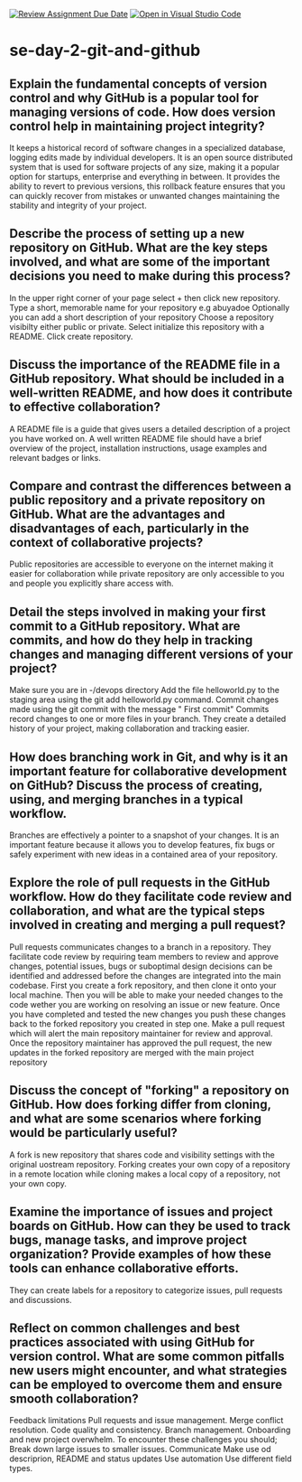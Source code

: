 [![Review Assignment Due Date](https://classroom.github.com/assets/deadline-readme-button-22041afd0340ce965d47ae6ef1cefeee28c7c493a6346c4f15d667ab976d596c.svg)](https://classroom.github.com/a/8wgCKhpZ)
[![Open in Visual Studio Code](https://classroom.github.com/assets/open-in-vscode-2e0aaae1b6195c2367325f4f02e2d04e9abb55f0b24a779b69b11b9e10269abc.svg)](https://classroom.github.com/online_ide?assignment_repo_id=15599662&assignment_repo_type=AssignmentRepo)
# se-day-2-git-and-github
## Explain the fundamental concepts of version control and why GitHub is a popular tool for managing versions of code. How does version control help in maintaining project integrity?
It keeps a historical record of software changes in a specialized database, logging edits made by individual developers.
It is an open source distributed system that is used for software projects of any size, making it a popular option for startups, enterprise and everything in between.
It provides the ability to revert to previous versions, this rollback feature ensures that you can quickly recover from mistakes or unwanted changes maintaining the stability and integrity of your project.
## Describe the process of setting up a new repository on GitHub. What are the key steps involved, and what are some of the important decisions you need to make during this process?
In the upper right corner of your page select + then click new repository.
Type a short, memorable name for your repository e.g abuyadoe
Optionally you can add a short description of your repository
Choose a repository visibilty either public or private.
Select initialize this repository with a README.
Click create repository.
## Discuss the importance of the README file in a GitHub repository. What should be included in a well-written README, and how does it contribute to effective collaboration?
A README file is a guide that gives users a detailed description of a project you have worked on.
A well written README file should have a brief overview of the project, installation instructions, usage examples and relevant badges or links.
## Compare and contrast the differences between a public repository and a private repository on GitHub. What are the advantages and disadvantages of each, particularly in the context of collaborative projects?
Public repositories are accessible to everyone on the internet making it easier for collaboration while private repository are only accessible to you and people you explicitly share access with.
## Detail the steps involved in making your first commit to a GitHub repository. What are commits, and how do they help in tracking changes and managing different versions of your project?
Make sure you are in -/devops directory
Add the file helloworld.py to the staging area using the git add helloworld.py command.
Commit changes made using the git commit with the message " First commit"
Commits record changes to one or more files in your branch.
They create a detailed history of your project, making collaboration and tracking easier.

## How does branching work in Git, and why is it an important feature for collaborative development on GitHub? Discuss the process of creating, using, and merging branches in a typical workflow.
Branches are effectively a pointer to a snapshot of your changes.
It is an important feature because it allows you to develop features, fix bugs or safely experiment with new ideas in a contained area of your repository.


## Explore the role of pull requests in the GitHub workflow. How do they facilitate code review and collaboration, and what are the typical steps involved in creating and merging a pull request?
Pull requests communicates changes to a branch in a repository.
They facilitate code review by requiring team members to review and approve changes, potential issues, bugs or suboptimal design decisions can be identified and addressed before the changes are integrated into the main codebase.
First you create a fork repository, and then clone it onto your local machine.
Then you will be able to make your needed changes to the code wether you are working on resolving an issue or new feature.
Once you have completed and tested the new changes you push these changes back to the forked repository you created in step one.
Make a pull request which will alert the main repository maintainer for review and approval.
Once the repository maintainer has approved the pull request, the new updates in the forked repository are merged with the main project repository
## Discuss the concept of "forking" a repository on GitHub. How does forking differ from cloning, and what are some scenarios where forking would be particularly useful?
A fork is new repository that shares code and visibility settings with the original uostream repository.
Forking creates your own copy of a repository in a remote location while cloning makes a local copy of a repository, not your own copy.

## Examine the importance of issues and project boards on GitHub. How can they be used to track bugs, manage tasks, and improve project organization? Provide examples of how these tools can enhance collaborative efforts.
They can create labels for a repository to categorize issues, pull requests and discussions.


## Reflect on common challenges and best practices associated with using GitHub for version control. What are some common pitfalls new users might encounter, and what strategies can be employed to overcome them and ensure smooth collaboration?
Feedback limitations
Pull requests and issue management.
Merge conflict resolution.
Code quality and consistency.
Branch management.
Onboarding and new project overwhelm.
To encounter these challenges you should;
Break down large issues to smaller issues.
Communicate
Make use od descriprion, README and status updates
Use automation
Use different field types.
